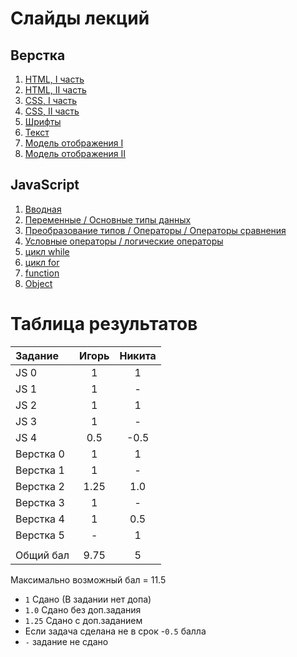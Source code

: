 # Слайды лекций
## Верстка
1. [HTML, I часть](https://slides.com/andrey11/html-i/fullscreen)  
2. [HTML, II часть](https://slides.com/technoschool/html-ii/fullscreen)  
3. [CSS, I часть](https://slides.com/technoschool/css-part-1/fullscreen)  
4. [CSS, II часть](https://slides.com/technoschool/css-part-2/fullscreen)  
5. [Шрифты](https://slides.com/technoschool/fonts/fullscreen)  
6. [Текст](https://slides.com/technoschool/text/fullscreen)  
7. [Модель отображения I](https://slides.com/technoschool/display-model/fullscreen)  
8. [Модель отображения II](https://slides.com/technoschool/display-model2/fullscreen)

## JavaScript
1. [Вводная](https://slides.com/andrey11/deck/fullscreen)  
2. [Переменные / Основные типы данных](https://slides.com/technoschool/hello-again/fullscreen)  
3. [Преобразование типов / Операторы / Операторы сравнения](https://slides.com/technoschool/js-3/fullscreen)  
4. [Условные операторы / логические операторы](https://slides.com/technoschool/js_logical-operators/fullscreen)  
5. [цикл while](https://slides.com/technoschool/js-while/fullscreen)  
6. [цикл for](https://slides.com/technoschool/js-for/fullscreen)  
7. [function](https://slides.com/technoschool/js-function/fullscreen)  
8. [Object](https://slides.com/technoschool/js-object/fullscreen)



# Таблица результатов
| Задание       | Игорь          | Никита       |
|:------------- |:--------------:|:------------:|
| JS 0          |1               |1             |
| JS 1          |1               |-             |
| JS 2          |1               |1             |
| JS 3          |1               |-             |
| JS 4          |0.5             |-0.5          |
| Верстка 0     |1               |1             |
| Верстка 1     |1               |-             |
| Верстка 2     |1.25            |1.0           |
| Верстка 3     |1               |-             |
| Верстка 4     |1               |0.5           |
| Верстка 5     |-               |1             |
|               |                |              |
| Общий бал     |9.75            |5             |

Максимально возможный бал = 11.5

- `1`    Сдано (В задании нет допа)
- `1.0`  Сдано без доп.задания
- `1.25` Сдано с доп.заданием
- Если задача сделана не в срок -`0.5` балла
- `-` задание не сдано

